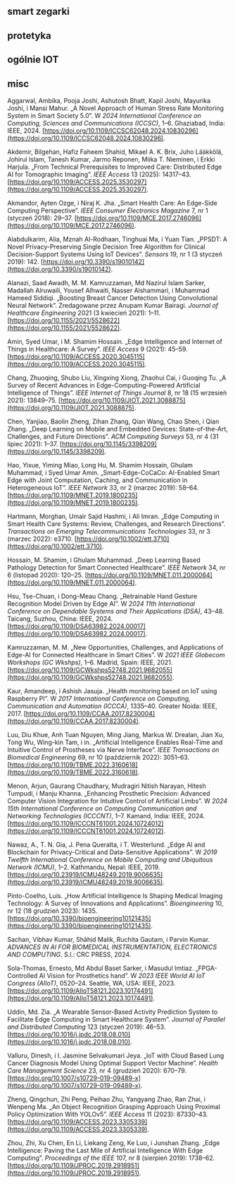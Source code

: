 ## smart zegarki
## protetyka
## ogólnie IOT

## misc 




Aggarwal, Ambika, Pooja Joshi, Ashutosh Bhatt, Kapil Joshi, Mayurika Joshi, i Mansi Mahur. „A Novel Approach of Human Stress Rate Monitoring System in Smart Society 5.0”. W _2024 International Conference on Computing, Sciences and Communications (ICCSC)_, 1–6. Ghaziabad, India: IEEE, 2024. [https://doi.org/10.1109/ICCSC62048.2024.10830296](https://doi.org/10.1109/ICCSC62048.2024.10830296).

Akdemir, Bilgehan, Hafiz Faheem Shahid, Mikael A. K. Brix, Juho Lääkkölä, Johirul Islam, Tanesh Kumar, Jarmo Reponen, Miika T. Nieminen, i Erkki Harjula. „From Technical Prerequisites to Improved Care: Distributed Edge AI for Tomographic Imaging”. _IEEE Access_ 13 (2025): 14317–43. [https://doi.org/10.1109/ACCESS.2025.3530297](https://doi.org/10.1109/ACCESS.2025.3530297).

Akmandor, Ayten Ozge, i Niraj K. Jha. „Smart Health Care: An Edge-Side Computing Perspective”. _IEEE Consumer Electronics Magazine_ 7, nr 1 (styczeń 2018): 29–37. [https://doi.org/10.1109/MCE.2017.2746096](https://doi.org/10.1109/MCE.2017.2746096).

Alabdulkarim, Alia, Mznah Al-Rodhaan, Tinghuai Ma, i Yuan Tian. „PPSDT: A Novel Privacy-Preserving Single Decision Tree Algorithm for Clinical Decision-Support Systems Using IoT Devices”. _Sensors_ 19, nr 1 (3 styczeń 2019): 142. [https://doi.org/10.3390/s19010142](https://doi.org/10.3390/s19010142).

Alanazi, Saad Awadh, M. M. Kamruzzaman, Md Nazirul Islam Sarker, Madallah Alruwaili, Yousef Alhwaiti, Nasser Alshammari, i Muhammad Hameed Siddiqi. „Boosting Breast Cancer Detection Using Convolutional Neural Network”. Zredagowane przez Anupam Kumar Bairagi. _Journal of Healthcare Engineering_ 2021 (3 kwiecień 2021): 1–11. [https://doi.org/10.1155/2021/5528622](https://doi.org/10.1155/2021/5528622).

Amin, Syed Umar, i M. Shamim Hossain. „Edge Intelligence and Internet of Things in Healthcare: A Survey”. _IEEE Access_ 9 (2021): 45–59. [https://doi.org/10.1109/ACCESS.2020.3045115](https://doi.org/10.1109/ACCESS.2020.3045115).

Chang, Zhuoqing, Shubo Liu, Xingxing Xiong, Zhaohui Cai, i Guoqing Tu. „A Survey of Recent Advances in Edge-Computing-Powered Artificial Intelligence of Things”. _IEEE Internet of Things Journal_ 8, nr 18 (15 wrzesień 2021): 13849–75. [https://doi.org/10.1109/JIOT.2021.3088875](https://doi.org/10.1109/JIOT.2021.3088875).

Chen, Yanjiao, Baolin Zheng, Zihan Zhang, Qian Wang, Chao Shen, i Qian Zhang. „Deep Learning on Mobile and Embedded Devices: State-of-the-Art, Challenges, and Future Directions”. _ACM Computing Surveys_ 53, nr 4 (31 lipiec 2021): 1–37. [https://doi.org/10.1145/3398209](https://doi.org/10.1145/3398209).

Hao, Yixue, Yiming Miao, Long Hu, M. Shamim Hossain, Ghulam Muhammad, i Syed Umar Amin. „Smart-Edge-CoCaCo: AI-Enabled Smart Edge with Joint Computation, Caching, and Communication in Heterogeneous IoT”. _IEEE Network_ 33, nr 2 (marzec 2019): 58–64. [https://doi.org/10.1109/MNET.2019.1800235](https://doi.org/10.1109/MNET.2019.1800235).

Hartmann, Morghan, Umair Sajid Hashmi, i Ali Imran. „Edge Computing in Smart Health Care Systems: Review, Challenges, and Research Directions”. _Transactions on Emerging Telecommunications Technologies_ 33, nr 3 (marzec 2022): e3710. [https://doi.org/10.1002/ett.3710](https://doi.org/10.1002/ett.3710).

Hossain, M. Shamim, i Ghulam Muhammad. „Deep Learning Based Pathology Detection for Smart Connected Healthcare”. _IEEE Network_ 34, nr 6 (listopad 2020): 120–25. [https://doi.org/10.1109/MNET.011.2000064](https://doi.org/10.1109/MNET.011.2000064).

Hsu, Tse-Chuan, i Dong-Meau Chang. „Retrainable Hand Gesture Recognition Model Driven by Edge AI”. W _2024 11th International Conference on Dependable Systems and Their Applications (DSA)_, 43–48. Taicang, Suzhou, China: IEEE, 2024. [https://doi.org/10.1109/DSA63982.2024.00017](https://doi.org/10.1109/DSA63982.2024.00017).

Kamruzzaman, M. M. „New Opportunities, Challenges, and Applications of Edge-AI for Connected Healthcare in Smart Cities”. W _2021 IEEE Globecom Workshops (GC Wkshps)_, 1–6. Madrid, Spain: IEEE, 2021. [https://doi.org/10.1109/GCWkshps52748.2021.9682055](https://doi.org/10.1109/GCWkshps52748.2021.9682055).

Kaur, Amandeep, i Ashish Jasuja. „Health monitoring based on IoT using Raspberry PI”. W _2017 International Conference on Computing, Communication and Automation (ICCCA)_, 1335–40. Greater Noida: IEEE, 2017. [https://doi.org/10.1109/CCAA.2017.8230004](https://doi.org/10.1109/CCAA.2017.8230004).

Luu, Diu Khue, Anh Tuan Nguyen, Ming Jiang, Markus W. Drealan, Jian Xu, Tong Wu, Wing-kin Tam, i in. „Artificial Intelligence Enables Real-Time and Intuitive Control of Prostheses via Nerve Interface”. _IEEE Transactions on Biomedical Engineering_ 69, nr 10 (październik 2022): 3051–63. [https://doi.org/10.1109/TBME.2022.3160618](https://doi.org/10.1109/TBME.2022.3160618).

Menon, Arjun, Gaurang Chaudhary, Mudragiri Nitish Narayan, Hitesh Tumpudi, i Manju Khanna. „Enhancing Prosthetic Precision: Advanced Computer Vision Integration for Intuitive Control of Artificial Limbs”. W _2024 15th International Conference on Computing Communication and Networking Technologies (ICCCNT)_, 1–7. Kamand, India: IEEE, 2024. [https://doi.org/10.1109/ICCCNT61001.2024.10724012](https://doi.org/10.1109/ICCCNT61001.2024.10724012).

Nawaz, A., T. N. Gia, J. Pena Queralta, i T. Westerlund. „Edge AI and Blockchain for Privacy-Critical and Data-Sensitive Applications”. W _2019 Twelfth International Conference on Mobile Computing and Ubiquitous Network (ICMU)_, 1–2. Kathmandu, Nepal: IEEE, 2019. [https://doi.org/10.23919/ICMU48249.2019.9006635](https://doi.org/10.23919/ICMU48249.2019.9006635).

Pinto-Coelho, Luís. „How Artificial Intelligence Is Shaping Medical Imaging Technology: A Survey of Innovations and Applications”. _Bioengineering_ 10, nr 12 (18 grudzień 2023): 1435. [https://doi.org/10.3390/bioengineering10121435](https://doi.org/10.3390/bioengineering10121435).

Sachan, Vibhav Kumar, Shāhid Malik, Ruchita Gautam, i Parvin Kumar. _ADVANCES IN AI FOR BIOMEDICAL INSTRUMENTATION, ELECTRONICS AND COMPUTING_. S.l.: CRC PRESS, 2024.

Sola-Thomas, Ernesto, Md Abdul Baset Sarker, i Masudul Imtiaz. „FPGA-Controlled AI Vision for Prosthetics hand”. W _2023 IEEE World AI IoT Congress (AIIoT)_, 0520–24. Seattle, WA, USA: IEEE, 2023. [https://doi.org/10.1109/AIIoT58121.2023.10174491](https://doi.org/10.1109/AIIoT58121.2023.10174491).

Uddin, Md. Zia. „A Wearable Sensor-Based Activity Prediction System to Facilitate Edge Computing in Smart Healthcare System”. _Journal of Parallel and Distributed Computing_ 123 (styczeń 2019): 46–53. [https://doi.org/10.1016/j.jpdc.2018.08.010](https://doi.org/10.1016/j.jpdc.2018.08.010).

Valluru, Dinesh, i I. Jasmine Selvakumari Jeya. „IoT with Cloud Based Lung Cancer Diagnosis Model Using Optimal Support Vector Machine”. _Health Care Management Science_ 23, nr 4 (grudzień 2020): 670–79. [https://doi.org/10.1007/s10729-019-09489-x](https://doi.org/10.1007/s10729-019-09489-x).

Zheng, Qingchun, Zhi Peng, Peihao Zhu, Yangyang Zhao, Ran Zhai, i Wenpeng Ma. „An Object Recognition Grasping Approach Using Proximal Policy Optimization With YOLOv5”. _IEEE Access_ 11 (2023): 87330–43. [https://doi.org/10.1109/ACCESS.2023.3305339](https://doi.org/10.1109/ACCESS.2023.3305339).

Zhou, Zhi, Xu Chen, En Li, Liekang Zeng, Ke Luo, i Junshan Zhang. „Edge Intelligence: Paving the Last Mile of Artificial Intelligence With Edge Computing”. _Proceedings of the IEEE_ 107, nr 8 (sierpień 2019): 1738–62. [https://doi.org/10.1109/JPROC.2019.2918951](https://doi.org/10.1109/JPROC.2019.2918951).